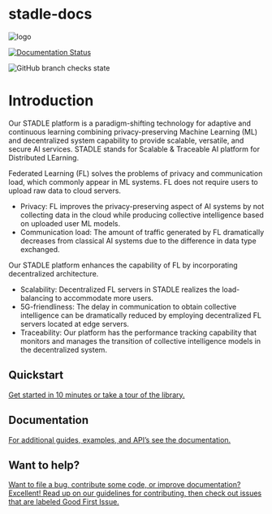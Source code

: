 # stadle-docs

![logo](https://user-images.githubusercontent.com/4065635/121279230-7a252580-c891-11eb-82c9-4324ec44efbb.png)

[![Documentation Status](https://readthedocs.org/projects/stadle-documentation/badge/?version=latest)](https://stadle-documentation.readthedocs.io/en/latest/?badge=latest)

![GitHub branch checks state](https://img.shields.io/github/checks-status/baddfish/stadle-docs/main)

# Introduction
Our STADLE platform is a paradigm-shifting technology for adaptive and continuous learning combining privacy-preserving Machine Learning (ML) and decentralized system capability to provide scalable, versatile, and secure AI services. STADLE stands for Scalable & Traceable AI platform for Distributed LEarning.

Federated Learning (FL) solves the problems of privacy and communication load, which commonly appear in ML systems. FL does not require users to upload raw data to cloud servers.

- Privacy: FL improves the privacy-preserving aspect of AI systems by not collecting data in the cloud while producing collective intelligence based on uploaded user ML models.
- Communication load: The amount of traffic generated by FL dramatically decreases from classical AI systems due to the difference in data type exchanged.

Our STADLE platform enhances the capability of FL by incorporating decentralized architecture.

- Scalability: Decentralized FL servers in STADLE realizes the load-balancing to accommodate more users.
- 5G-friendliness: The delay in communication to obtain collective intelligence can be dramatically reduced by employing decentralized FL servers located at edge servers.
- Traceability: Our platform has the performance tracking capability that monitors and manages the transition of collective intelligence models in the decentralized system.


## Quickstart
[Get started in 10 minutes  or take a tour of the library.](https://stadle-documentation.readthedocs.io/en/latest/index.html)

## Documentation
[For additional guides, examples, and API’s see the documentation.](https://stadle-documentation.readthedocs.io/en/latest/index.html)

## Want to help?
[Want to file a bug, contribute some code, or improve documentation? Excellent! Read up on our guidelines for contributing, then check out issues that are labeled Good First Issue.](https://stadle-documentation.readthedocs.io/en/latest/index.html)
